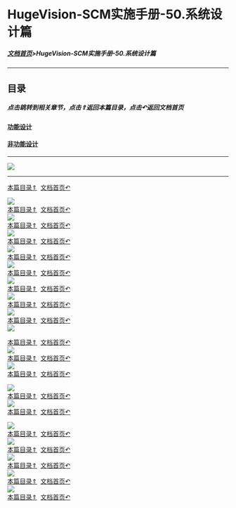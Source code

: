 # HugeVision-SCM实施手册-50.系统设计篇

<span id="目录"></span>

##### [文档首页](../../正式版入口.md)>HugeVision-SCM实施手册-50.系统设计篇
---

## 目录

##### 点击跳转到相关章节，点击⇑返回本篇目录，点击↶返回文档首页

#### [功能设计](#1)
#### [非功能设计](#2)

---
![](幻灯片1.PNG)<br>		

---

<span id="1"></span>

[本篇目录⇑](#目录)&nbsp;&nbsp;[文档首页↶](../../正式版入口.md)<br>

![](幻灯片2.PNG)<br>		[本篇目录⇑](#目录)&nbsp;&nbsp;[文档首页↶](../../正式版入口.md)<br>
![](幻灯片3.PNG)<br>		[本篇目录⇑](#目录)&nbsp;&nbsp;[文档首页↶](../../正式版入口.md)<br>
![](幻灯片4.PNG)<br>		[本篇目录⇑](#目录)&nbsp;&nbsp;[文档首页↶](../../正式版入口.md)<br>
![](幻灯片5.PNG)<br>		[本篇目录⇑](#目录)&nbsp;&nbsp;[文档首页↶](../../正式版入口.md)<br>
![](幻灯片6.PNG)<br>		[本篇目录⇑](#目录)&nbsp;&nbsp;[文档首页↶](../../正式版入口.md)<br>
![](幻灯片7.PNG)<br>		[本篇目录⇑](#目录)&nbsp;&nbsp;[文档首页↶](../../正式版入口.md)<br>
![](幻灯片8.PNG)<br>		[本篇目录⇑](#目录)&nbsp;&nbsp;[文档首页↶](../../正式版入口.md)<br>
![](幻灯片9.PNG)<br>		[本篇目录⇑](#目录)&nbsp;&nbsp;[文档首页↶](../../正式版入口.md)<br>
![](幻灯片10.PNG)<br>		

<span id="2"></span>

[本篇目录⇑](#目录)&nbsp;&nbsp;[文档首页↶](../../正式版入口.md)<br>
![](幻灯片11.PNG)<br>		[本篇目录⇑](#目录)&nbsp;&nbsp;[文档首页↶](../../正式版入口.md)<br>
![](幻灯片12.PNG)<br>		[本篇目录⇑](#目录)&nbsp;&nbsp;[文档首页↶](../../正式版入口.md)<br>

![](幻灯片13.PNG)<br>		[本篇目录⇑](#目录)&nbsp;&nbsp;[文档首页↶](../../正式版入口.md)<br>
![](幻灯片14.PNG)<br>		[本篇目录⇑](#目录)&nbsp;&nbsp;[文档首页↶](../../正式版入口.md)<br>

![](幻灯片15.PNG)<br>		[本篇目录⇑](#目录)&nbsp;&nbsp;[文档首页↶](../../正式版入口.md)<br>
![](幻灯片16.PNG)<br>		[本篇目录⇑](#目录)&nbsp;&nbsp;[文档首页↶](../../正式版入口.md)<br>
![](幻灯片17.PNG)<br>		[本篇目录⇑](#目录)&nbsp;&nbsp;[文档首页↶](../../正式版入口.md)<br>
![](幻灯片18.PNG)<br>		[本篇目录⇑](#目录)&nbsp;&nbsp;[文档首页↶](../../正式版入口.md)<br>
![](幻灯片19.PNG)<br>		[本篇目录⇑](#目录)&nbsp;&nbsp;[文档首页↶](../../正式版入口.md)<br>
